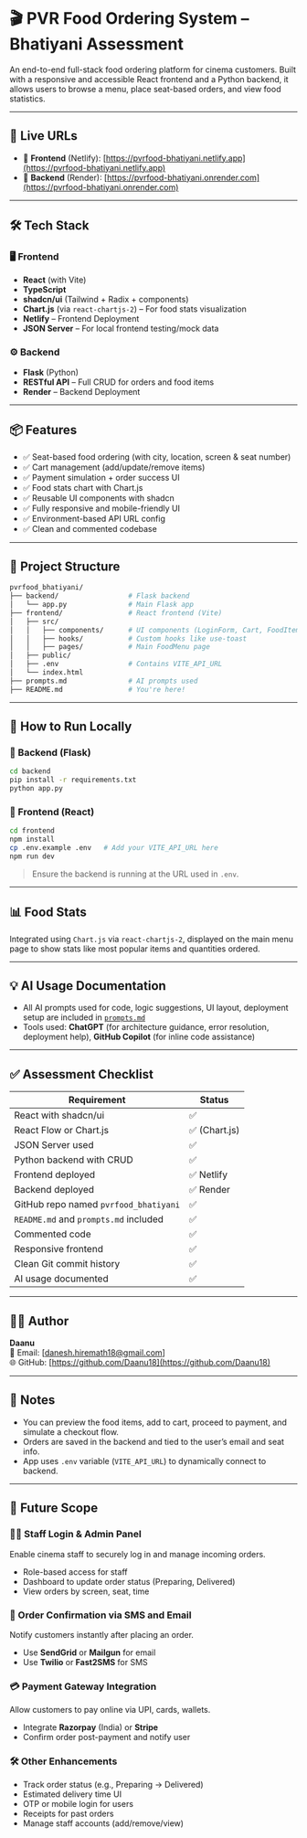 # 🎬 PVR Food Ordering System – Bhatiyani Assessment

An end-to-end full-stack food ordering platform for cinema customers. Built with a responsive and accessible React frontend and a Python backend, it allows users to browse a menu, place seat-based orders, and view food statistics.

---

## 🚀 Live URLs

- 🔗 **Frontend** (Netlify): [https://pvrfood-bhatiyani.netlify.app](https://pvrfood-bhatiyani.netlify.app)
- 🔗 **Backend** (Render): [https://pvrfood-bhatiyani.onrender.com](https://pvrfood-bhatiyani.onrender.com)

---

## 🛠️ Tech Stack

### 🖥️ Frontend
- **React** (with Vite)
- **TypeScript**
- **shadcn/ui** (Tailwind + Radix + components)
- **Chart.js** (via `react-chartjs-2`) – For food stats visualization
- **Netlify** – Frontend Deployment
- **JSON Server** – For local frontend testing/mock data

### ⚙️ Backend
- **Flask** (Python)
- **RESTful API** – Full CRUD for orders and food items
- **Render** – Backend Deployment

---

## 📦 Features

- ✅ Seat-based food ordering (with city, location, screen & seat number)
- ✅ Cart management (add/update/remove items)
- ✅ Payment simulation + order success UI
- ✅ Food stats chart with Chart.js
- ✅ Reusable UI components with shadcn
- ✅ Fully responsive and mobile-friendly UI
- ✅ Environment-based API URL config
- ✅ Clean and commented codebase

---

## 📁 Project Structure

```bash
pvrfood_bhatiyani/
├── backend/                 # Flask backend
│   └── app.py               # Main Flask app
├── frontend/                # React frontend (Vite)
│   ├── src/
│   │   ├── components/      # UI components (LoginForm, Cart, FoodItem, etc.)
│   │   ├── hooks/           # Custom hooks like use-toast
│   │   ├── pages/           # Main FoodMenu page
│   ├── public/
│   ├── .env                 # Contains VITE_API_URL
│   └── index.html
├── prompts.md               # AI prompts used
├── README.md                # You're here!
```

---

## 🧪 How to Run Locally

### 🔹 Backend (Flask)
```bash
cd backend
pip install -r requirements.txt
python app.py
```

### 🔹 Frontend (React)
```bash
cd frontend
npm install
cp .env.example .env   # Add your VITE_API_URL here
npm run dev
```

> Ensure the backend is running at the URL used in `.env`.

---

## 📊 Food Stats

Integrated using `Chart.js` via `react-chartjs-2`, displayed on the main menu page to show stats like most popular items and quantities ordered.

---

## 💡 AI Usage Documentation

- All AI prompts used for code, logic suggestions, UI layout, deployment setup are included in [`prompts.md`](./prompts.md)
- Tools used: **ChatGPT** (for architecture guidance, error resolution, deployment help), **GitHub Copilot** (for inline code assistance)

---

## ✅ Assessment Checklist

| Requirement                         | Status |
|-------------------------------------|--------|
| React with shadcn/ui                | ✅     |
| React Flow or Chart.js              | ✅ (Chart.js) |
| JSON Server used                    | ✅     |
| Python backend with CRUD            | ✅     |
| Frontend deployed                   | ✅ Netlify |
| Backend deployed                    | ✅ Render |
| GitHub repo named `pvrfood_bhatiyani` | ✅ |
| `README.md` and `prompts.md` included | ✅ |
| Commented code                      | ✅     |
| Responsive frontend                 | ✅     |
| Clean Git commit history            | ✅     |
| AI usage documented                 | ✅     |

---

## 👨‍💻 Author

**Daanu**  
📧 Email: [danesh.hiremath18@gmail.com]  
🌐 GitHub: [https://github.com/Daanu18](https://github.com/Daanu18)

---

## 📌 Notes

- You can preview the food items, add to cart, proceed to payment, and simulate a checkout flow.
- Orders are saved in the backend and tied to the user’s email and seat info.
- App uses `.env` variable (`VITE_API_URL`) to dynamically connect to backend.

---

## 🔮 Future Scope

### 👨‍🍳 Staff Login & Admin Panel
Enable cinema staff to securely log in and manage incoming orders.
- Role-based access for staff
- Dashboard to update order status (Preparing, Delivered)
- View orders by screen, seat, time

### 📩 Order Confirmation via SMS and Email
Notify customers instantly after placing an order.
- Use **SendGrid** or **Mailgun** for email
- Use **Twilio** or **Fast2SMS** for SMS

### 💳 Payment Gateway Integration
Allow customers to pay online via UPI, cards, wallets.
- Integrate **Razorpay** (India) or **Stripe**
- Confirm order post-payment and notify user

### 🛠️ Other Enhancements
- Track order status (e.g., Preparing → Delivered)
- Estimated delivery time UI
- OTP or mobile login for users
- Receipts for past orders
- Manage staff accounts (add/remove/view)
